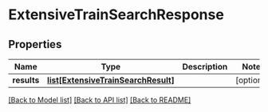 # ExtensiveTrainSearchResponse

## Properties
Name | Type | Description | Notes
------------ | ------------- | ------------- | -------------
**results** | [**list[ExtensiveTrainSearchResult]**](ExtensiveTrainSearchResult.md) |  | [optional] 

[[Back to Model list]](../README.md#documentation-for-models) [[Back to API list]](../README.md#documentation-for-api-endpoints) [[Back to README]](../README.md)



